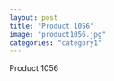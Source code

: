 ```yaml
---
layout: post
title: "Product 1056"
image: "product1056.jpg"
categories: "category1"
---
```

Product 1056
